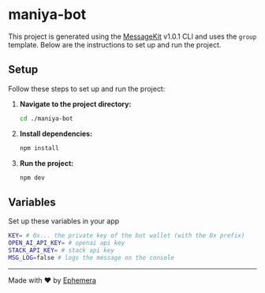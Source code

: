 # maniya-bot

This project is generated using the [MessageKit](https://message-kit.vercel.app) v1.0.1 CLI and uses the `group` template. Below are the instructions to set up and run the project.

## Setup

Follow these steps to set up and run the project:

1. **Navigate to the project directory:**
    ```sh
    cd ./maniya-bot
    ```

2. **Install dependencies:**
    ```sh
    npm install
    ```

3. **Run the project:**
    ```sh
    npm dev
    ```


## Variables

Set up these variables in your app

```sh
KEY= # 0x... the private key of the bot wallet (with the 0x prefix)
OPEN_AI_API_KEY= # openai api key
STACK_API_KEY= # stack api key
MSG_LOG=false # logs the message on the console
```

---
Made with ❤️ by [Ephemera](https://ephemerahq.com)